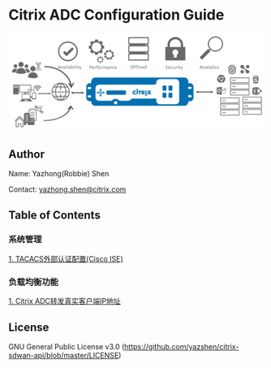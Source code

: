 # Citrix ADC Configuration Guide
![Citrix ADC Configuration](https://github.com/yazshen/citrix-adc-configuration/blob/master/images/citrix-adc-configuration.png)

## Author
Name: Yazhong(Robbie) Shen

Contact: yazhong.shen@citrix.com

## Table of Contents
### 系统管理
[1. TACACS外部认证配置(Cisco ISE)](https://github.com/yazshen/citrix-adc-configuration/blob/master/mgmt-tacacs-ise.md)

### 负载均衡功能
[1. Citrix ADC转发真实客户端IP地址](https://github.com/yazshen/citrix-adc-configuration/blob/master/forward-client-ip.md)


## License
GNU General Public License v3.0
(https://github.com/yazshen/citrix-sdwan-api/blob/master/LICENSE)
